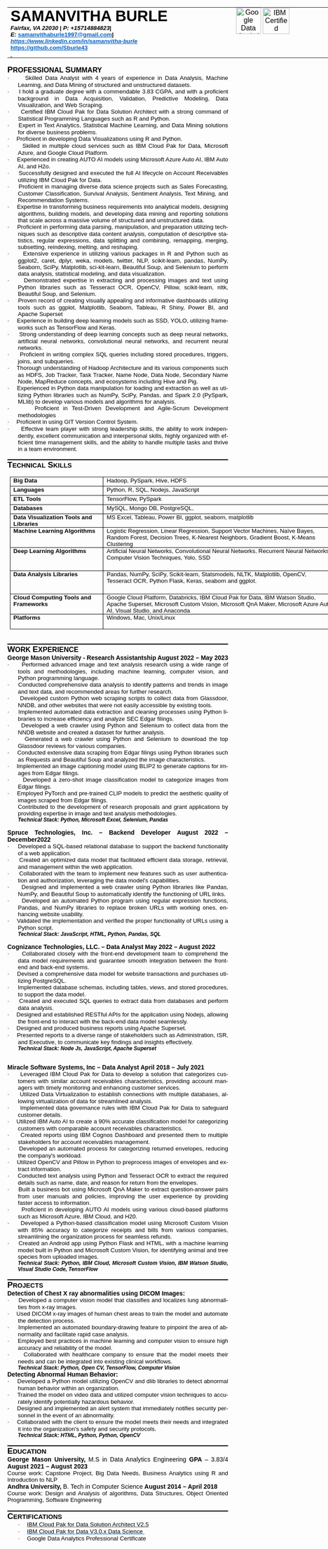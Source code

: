 
<html>

<head>
<meta http-equiv=Content-Type content="text/html; charset=utf-8">
<meta name=Generator content="Microsoft Word 15 (filtered)">
<style>
<!--
 /* Font Definitions */
 @font-face
	{font-family:Wingdings;
	panose-1:5 0 0 0 0 0 0 0 0 0;}
@font-face
	{font-family:"Cambria Math";
	panose-1:2 4 5 3 5 4 6 3 2 4;}
@font-face
	{font-family:Calibri;
	panose-1:2 15 5 2 2 2 4 3 2 4;}
@font-face
	{font-family:"Calibri \(Body\)";
	panose-1:2 11 6 4 2 2 2 2 2 4;}
 /* Style Definitions */
 p.MsoNormal, li.MsoNormal, div.MsoNormal
	{margin:0in;
	font-size:12.0pt;
	font-family:"Calibri",sans-serif;
	color:windowtext;}
a:link, span.MsoHyperlink
	{color:#0563C1;
	text-decoration:underline;}
em
	{color:#595959;
	font-weight:normal;
	font-style:normal;}
p
	{margin-top:0in;
	margin-right:0in;
	margin-bottom:13.0pt;
	margin-left:0in;
	font-size:12.0pt;
	font-family:"Times New Roman",serif;
	color:#595959;}
.MsoChpDefault
	{font-family:"Calibri",sans-serif;}
 /* Page Definitions */
 @page WordSection1
	{size:8.5in 11.0in;
	margin:.25in .25in 40.3pt .25in;}
div.WordSection1
	{page:WordSection1;}
 /* List Definitions */
 ol
	{margin-bottom:0in;}
ul
	{margin-bottom:0in;}
-->
</style>

</head>

<body lang=EN-US link="#0563C1" vlink="#954F72" style='word-wrap:break-word'>

<div class=WordSection1>

<table class=MsoTableGrid border=0 cellspacing=0 cellpadding=0 width=773
 style='width:579.9pt;border-collapse:collapse;border:none'>
 <tr style='height:72.9pt'>
  <td width=387 valign=top style='width:289.95pt;padding:0in 5.4pt 0in 5.4pt;
  height:72.9pt'>
  <p class=MsoNormal><b><span style='font-size:26.0pt;color:black;text-transform:
  uppercase'>SAMANVITHA BURLE</span></b></p>
  <p class=MsoNormal><b><i><span style='font-size:10.0pt'>Fairfax, VA 22030</span></i></b><b><span
  style='font-size:10.0pt'> | <i>P: +15714884823</i>|</span></b></p>
  <p class=MsoNormal><b><i><span style='font-size:10.0pt'>E: </span></i></b><a
  href="mailto:samanvithaburle1997@gmail.com"><b><span style='font-size:10.0pt'>samanvithaburle1997@gmail.com</span></b></a><b><span
  style='font-size:10.0pt'>|</span></b></p>
  <p class=MsoNormal><a href="https://www.linkedin.com/in/samanvitha-burle"><b><i><span
  style='font-size:10.0pt'>https://www.linkedin.com/in/samanvitha-burle</span></i></b></a></p>
  <p class=MsoNormal><a href="https://github.com/Sburle43"><b><span
  style='font-size:10.0pt'>https://github.com/Sburle43</span></b></a></p>
  <p class=MsoNormal><b><u><span style='font-size:10.0pt;color:#0563C1'><span
   style='text-decoration:none'>&nbsp;</span></span></u></b></p>
  </td>
  <td width=387 valign=top style='width:289.95pt;padding:0in 5.4pt 0in 5.4pt;
  height:72.9pt'>
  <p class=MsoNormal align=center style='text-align:center'><img border=0
  width=57 height=60 id="Picture 1430808555" src="https://github.com/Sburle43/samanvitha/blob/8f191e3855029b7691f607d6d946539f23a31b36/Picture1.png"
  alt="Google Data Analytics Professional Certificate - Credly">            <img
  border=0 width=61 height=59 id="Picture 270358664"
  src="https://github.com/Sburle43/samanvitha/blob/8f191e3855029b7691f607d6d946539f23a31b36/Picture2.png"
  alt="IBM Certified Solution Architect - Cloud Pak for Data V2.5 - Credly"></p>
  </td>
 </tr>
</table>

<p class=MsoNormal><b><span style='font-size:14.0pt'>P</span>ROFESSIONAL </b><b><span
style='font-size:14.0pt'>S</span>UMMARY</b></p>

<p class=MsoNormal style='margin-left:.25in;text-align:justify;text-indent:
-.25in'><span style='font-size:10.0pt;font-family:Symbol'>·<span
style='font:7.0pt "Times New Roman"'>&nbsp;&nbsp;&nbsp;&nbsp;&nbsp;&nbsp; </span></span><span
style='font-size:10.0pt'>Skilled Data Analyst with 4 years of experience in
Data Analysis, Machine Learning, and Data Mining of structured and unstructured
datasets.</span></p>

<p class=MsoNormal style='margin-left:.25in;text-align:justify;text-indent:
-.25in'><span style='font-size:10.0pt;font-family:Symbol'>·<span
style='font:7.0pt "Times New Roman"'>&nbsp;&nbsp;&nbsp;&nbsp;&nbsp;&nbsp; </span></span><span
style='font-size:10.0pt'>I hold a graduate degree with a commendable 3.83 CGPA,
and with a proficient background in Data Acquisition, Validation, Predictive
Modeling, Data Visualization, and Web Scraping.</span></p>

<p class=MsoNormal style='margin-left:.25in;text-align:justify;text-indent:
-.25in'><span style='font-size:10.0pt;font-family:Symbol'>·<span
style='font:7.0pt "Times New Roman"'>&nbsp;&nbsp;&nbsp;&nbsp;&nbsp;&nbsp; </span></span><span
style='font-size:10.0pt'>Certified IBM Cloud Pak for Data Solution Architect
with a strong command of Statistical Programming Languages such as R and
Python.</span></p>

<p class=MsoNormal style='margin-left:.25in;text-align:justify;text-indent:
-.25in'><span style='font-size:10.0pt;font-family:Symbol'>·<span
style='font:7.0pt "Times New Roman"'>&nbsp;&nbsp;&nbsp;&nbsp;&nbsp;&nbsp; </span></span><span
style='font-size:10.0pt'>Expert in Text Analytics, Statistical Machine
Learning, and Data Mining solutions for diverse business problems.</span></p>

<p class=MsoNormal style='margin-left:.25in;text-align:justify;text-indent:
-.25in'><span style='font-size:10.0pt;font-family:Symbol'>·<span
style='font:7.0pt "Times New Roman"'>&nbsp;&nbsp;&nbsp;&nbsp;&nbsp;&nbsp; </span></span><span
style='font-size:10.0pt'>Proficient in developing Data Visualizations using R
and Python.</span></p>

<p class=MsoNormal style='margin-left:.25in;text-align:justify;text-indent:
-.25in'><span style='font-size:10.0pt;font-family:Symbol'>·<span
style='font:7.0pt "Times New Roman"'>&nbsp;&nbsp;&nbsp;&nbsp;&nbsp;&nbsp; </span></span><span
style='font-size:10.0pt'>Skilled in multiple cloud services such as IBM Cloud
Pak for Data, Microsoft Azure, and Google Cloud Platform.</span></p>

<p class=MsoNormal style='margin-left:.25in;text-align:justify;text-indent:
-.25in'><span style='font-size:10.0pt;font-family:Symbol'>·<span
style='font:7.0pt "Times New Roman"'>&nbsp;&nbsp;&nbsp;&nbsp;&nbsp;&nbsp; </span></span><span
style='font-size:10.0pt'>Experienced in creating AUTO AI models using Microsoft
Azure Auto AI, IBM Auto AI, and H2o.</span></p>

<p class=MsoNormal style='margin-left:.25in;text-align:justify;text-indent:
-.25in'><span style='font-size:10.0pt;font-family:Symbol'>·<span
style='font:7.0pt "Times New Roman"'>&nbsp;&nbsp;&nbsp;&nbsp;&nbsp;&nbsp; </span></span><span
style='font-size:10.0pt'>Successfully designed and executed the full AI
lifecycle on Account Receivables utilizing IBM Cloud Pak for Data.</span></p>

<p class=MsoNormal style='margin-left:.25in;text-align:justify;text-indent:
-.25in'><span style='font-size:10.0pt;font-family:Symbol'>·<span
style='font:7.0pt "Times New Roman"'>&nbsp;&nbsp;&nbsp;&nbsp;&nbsp;&nbsp; </span></span><span
style='font-size:10.0pt'>Proficient in managing diverse data science projects
such as Sales Forecasting, Customer Classification, Survival Analysis,
Sentiment Analysis, Text Mining, and Recommendation Systems.</span></p>

<p class=MsoNormal style='margin-left:.25in;text-align:justify;text-indent:
-.25in'><span style='font-size:10.0pt;font-family:Symbol'>·<span
style='font:7.0pt "Times New Roman"'>&nbsp;&nbsp;&nbsp;&nbsp;&nbsp;&nbsp; </span></span><span
style='font-size:10.0pt'>Expertise in transforming business requirements into
analytical models, designing algorithms, building models, and developing data
mining and reporting solutions that scale across a massive volume of structured
and unstructured data.</span></p>

<p class=MsoNormal style='margin-left:.25in;text-align:justify;text-indent:
-.25in'><span style='font-size:10.0pt;font-family:Symbol'>·<span
style='font:7.0pt "Times New Roman"'>&nbsp;&nbsp;&nbsp;&nbsp;&nbsp;&nbsp; </span></span><span
style='font-size:10.0pt'>Proficient in performing data parsing, manipulation,
and preparation utilizing techniques such as descriptive data content analysis,
computation of descriptive statistics, regular expressions, data splitting and
combining, remapping, merging, subsetting, reindexing, melting, and reshaping.</span></p>

<p class=MsoNormal style='margin-left:.25in;text-align:justify;text-indent:
-.25in'><span style='font-size:10.0pt;font-family:Symbol'>·<span
style='font:7.0pt "Times New Roman"'>&nbsp;&nbsp;&nbsp;&nbsp;&nbsp;&nbsp; </span></span><span
style='font-size:10.0pt'>Extensive experience in utilizing various packages in
R and Python such as ggplot2, caret, dplyr, weka, models, twitter, NLP,
scikit-learn, pandas, NumPy, Seaborn, SciPy, Matplotlib, sci-kit-learn,
Beautiful Soup, and Selenium to perform data analysis, statistical modeling,
and data visualization.</span></p>

<p class=MsoNormal style='margin-left:.25in;text-align:justify;text-indent:
-.25in'><span style='font-size:10.0pt;font-family:Symbol'>·<span
style='font:7.0pt "Times New Roman"'>&nbsp;&nbsp;&nbsp;&nbsp;&nbsp;&nbsp; </span></span><span
style='font-size:10.0pt'>Demonstrated expertise in extracting and processing
images and text using Python libraries such as Tesseract OCR, OpenCV, Pillow,
scikit-learn, nltk, Beautiful Soup, and Selenium.</span></p>

<p class=MsoNormal style='margin-left:.25in;text-align:justify;text-indent:
-.25in'><span style='font-size:10.0pt;font-family:Symbol'>·<span
style='font:7.0pt "Times New Roman"'>&nbsp;&nbsp;&nbsp;&nbsp;&nbsp;&nbsp; </span></span><span
style='font-size:10.0pt'>Proven record of creating visually appealing and
informative dashboards utilizing tools such as ggplot, Matplotlib, Seaborn,
Tableau, R Shiny, Power BI, and Apache Superset</span></p>

<p class=MsoNormal style='margin-left:.25in;text-align:justify;text-indent:
-.25in'><span style='font-size:10.0pt;font-family:Symbol'>·<span
style='font:7.0pt "Times New Roman"'>&nbsp;&nbsp;&nbsp;&nbsp;&nbsp;&nbsp; </span></span><span
style='font-size:10.0pt'>Experience in building deep learning models such as
SSD, YOLO, utilizing frameworks such as TensorFlow and Keras.</span></p>

<p class=MsoNormal style='margin-left:.25in;text-align:justify;text-indent:
-.25in'><span style='font-size:10.0pt;font-family:Symbol'>·<span
style='font:7.0pt "Times New Roman"'>&nbsp;&nbsp;&nbsp;&nbsp;&nbsp;&nbsp; </span></span><span
style='font-size:10.0pt'>Strong understanding of deep learning concepts such as
deep neural networks, artificial neural networks, convolutional neural
networks, and recurrent neural networks.</span></p>

<p class=MsoNormal style='margin-left:.25in;text-align:justify;text-indent:
-.25in'><span style='font-size:10.0pt;font-family:Symbol'>·<span
style='font:7.0pt "Times New Roman"'>&nbsp;&nbsp;&nbsp;&nbsp;&nbsp;&nbsp; </span></span><span
style='font-size:10.0pt'>Proficient in writing complex SQL queries including
stored procedures, triggers, joins, and subqueries.</span></p>

<p class=MsoNormal style='margin-left:.25in;text-align:justify;text-indent:
-.25in'><span style='font-size:10.0pt;font-family:Symbol'>·<span
style='font:7.0pt "Times New Roman"'>&nbsp;&nbsp;&nbsp;&nbsp;&nbsp;&nbsp; </span></span><span
style='font-size:10.0pt'>Thorough understanding of Hadoop Architecture and its
various components such as HDFS, Job Tracker, Task Tracker, Name Node, Data
Node, Secondary Name Node, MapReduce concepts, and ecosystems including Hive
and Pig.</span></p>

<p class=MsoNormal style='margin-left:.25in;text-align:justify;text-indent:
-.25in'><span style='font-size:10.0pt;font-family:Symbol'>·<span
style='font:7.0pt "Times New Roman"'>&nbsp;&nbsp;&nbsp;&nbsp;&nbsp;&nbsp; </span></span><span
style='font-size:10.0pt'>Experienced in Python data manipulation for loading
and extraction as well as utilizing Python libraries such as NumPy, SciPy,
Pandas, and Spark 2.0 (PySpark, MLlib) to develop various models and algorithms
for analysis.</span></p>

<p class=MsoNormal style='margin-left:.25in;text-align:justify;text-indent:
-.25in'><span style='font-size:10.0pt;font-family:Symbol'>·<span
style='font:7.0pt "Times New Roman"'>&nbsp;&nbsp;&nbsp;&nbsp;&nbsp;&nbsp; </span></span><span
style='font-size:10.0pt'>Proficient in Test-Driven Development and Agile-Scrum
Development methodologies</span></p>

<p class=MsoNormal style='margin-left:.25in;text-align:justify;text-indent:
-.25in'><span style='font-size:10.0pt;font-family:Symbol'>·<span
style='font:7.0pt "Times New Roman"'>&nbsp;&nbsp;&nbsp;&nbsp;&nbsp;&nbsp; </span></span><span
style='font-size:10.0pt'>Proficient in using GIT Version Control System.</span></p>

<p class=MsoNormal style='margin-left:.25in;text-align:justify;text-indent:
-.25in'><span style='font-size:10.0pt;font-family:Symbol'>·<span
style='font:7.0pt "Times New Roman"'>&nbsp;&nbsp;&nbsp;&nbsp;&nbsp;&nbsp; </span></span><span
style='font-size:10.0pt'>Effective team player with strong leadership skills,
the ability to work independently, excellent communication and interpersonal
skills, highly organized with efficient time management skills, and the ability
to handle multiple tasks and thrive in a team environment. </span></p>

<div style='border:none;border-bottom:solid windowtext 1.5pt;padding:0in 0in 1.0pt 0in'>

<p class=MsoNormal style='text-align:justify;border:none;padding:0in'><b><i><span
style='font-size:10.0pt;color:black;letter-spacing:.05pt'>&nbsp;</span></i></b></p>

</div>

<p class=MsoNormal style='text-align:justify'><b><span style='font-size:14.0pt;
color:black'>T</span></b><b><span style='font-size:11.0pt;color:black'>ECHNICAL</span></b><b><span
style='font-size:14.0pt;color:black'> S</span></b><b><span style='font-size:
11.0pt;color:black'>KILLS</span></b></p>

<table class=MsoTableGrid border=1 cellspacing=0 cellpadding=0 width=744
 style='width:558.1pt;margin-left:4.25pt;border-collapse:collapse;border:none'>
 <tr style='height:15.7pt'>
  <td width=204 valign=top style='width:153.1pt;border:solid windowtext 1.0pt;
  padding:0in 5.4pt 0in 5.4pt;height:15.7pt'>
  <p class=MsoNormal><b><span style='font-size:10.0pt'>Big Data</span></b></p>
  </td>
  <td width=540 valign=top style='width:405.0pt;border:solid windowtext 1.0pt;
  border-left:none;padding:0in 5.4pt 0in 5.4pt;height:15.7pt'>
  <p class=MsoNormal><span style='font-size:10.0pt'>Hadoop, PySpark, Hive, HDFS</span></p>
  </td>
 </tr>
 <tr style='height:15.7pt'>
  <td width=204 valign=top style='width:153.1pt;border:solid windowtext 1.0pt;
  border-top:none;padding:0in 5.4pt 0in 5.4pt;height:15.7pt'>
  <p class=MsoNormal><b><span style='font-size:10.0pt'>Languages</span></b></p>
  </td>
  <td width=540 valign=top style='width:405.0pt;border-top:none;border-left:
  none;border-bottom:solid windowtext 1.0pt;border-right:solid windowtext 1.0pt;
  padding:0in 5.4pt 0in 5.4pt;height:15.7pt'>
  <p class=MsoNormal><span style='font-size:10.0pt'>Python, R, SQL, Nodejs,
  JavaScript</span></p>
  </td>
 </tr>
 <tr style='height:15.7pt'>
  <td width=204 valign=top style='width:153.1pt;border:solid windowtext 1.0pt;
  border-top:none;padding:0in 5.4pt 0in 5.4pt;height:15.7pt'>
  <p class=MsoNormal><b><span style='font-size:10.0pt'>ETL Tools</span></b></p>
  </td>
  <td width=540 valign=top style='width:405.0pt;border-top:none;border-left:
  none;border-bottom:solid windowtext 1.0pt;border-right:solid windowtext 1.0pt;
  padding:0in 5.4pt 0in 5.4pt;height:15.7pt'>
  <p class=MsoNormal><span style='font-size:10.0pt'>TensorFlow, PySpark</span></p>
  </td>
 </tr>
 <tr style='height:15.7pt'>
  <td width=204 valign=top style='width:153.1pt;border:solid windowtext 1.0pt;
  border-top:none;padding:0in 5.4pt 0in 5.4pt;height:15.7pt'>
  <p class=MsoNormal><b><span style='font-size:10.0pt'>Databases</span></b></p>
  </td>
  <td width=540 valign=top style='width:405.0pt;border-top:none;border-left:
  none;border-bottom:solid windowtext 1.0pt;border-right:solid windowtext 1.0pt;
  padding:0in 5.4pt 0in 5.4pt;height:15.7pt'>
  <p class=MsoNormal><span style='font-size:10.0pt'>MySQL, Mongo DB,
  PostgreSQL, </span></p>
  </td>
 </tr>
 <tr style='height:3.7pt'>
  <td width=204 valign=top style='width:153.1pt;border:solid windowtext 1.0pt;
  border-top:none;padding:0in 5.4pt 0in 5.4pt;height:3.7pt'>
  <p class=MsoNormal><b><span style='font-size:10.0pt'>Data Visualization Tools
  and Libraries</span></b></p>
  </td>
  <td width=540 valign=top style='width:405.0pt;border-top:none;border-left:
  none;border-bottom:solid windowtext 1.0pt;border-right:solid windowtext 1.0pt;
  padding:0in 5.4pt 0in 5.4pt;height:3.7pt'>
  <p class=MsoNormal><span style='font-size:10.0pt'>MS Excel, Tableau, Power BI,
  ggplot, seaborn, matplotlib</span></p>
  </td>
 </tr>
 <tr style='height:31.65pt'>
  <td width=204 valign=top style='width:153.1pt;border:solid windowtext 1.0pt;
  border-top:none;padding:0in 5.4pt 0in 5.4pt;height:31.65pt'>
  <p class=MsoNormal><b><span style='font-size:10.0pt'>Machine Learning
  Algorithms</span></b></p>
  </td>
  <td width=540 valign=top style='width:405.0pt;border-top:none;border-left:
  none;border-bottom:solid windowtext 1.0pt;border-right:solid windowtext 1.0pt;
  padding:0in 5.4pt 0in 5.4pt;height:31.65pt'>
  <p class=MsoNormal><span style='font-size:10.0pt'>Logistic Regression, Linear
  Regression, Support Vector Machines, Naïve Bayes, Random Forest, Decision
  Trees, K-Nearest Neighbors, Gradient Boost, K-Means Clustering</span></p>
  </td>
 </tr>
 <tr style='height:39.7pt'>
  <td width=204 valign=top style='width:153.1pt;border:solid windowtext 1.0pt;
  border-top:none;padding:0in 5.4pt 0in 5.4pt;height:39.7pt'>
  <p class=MsoNormal><b><span style='font-size:10.0pt;color:black'>Deep
  Learning Algorithms</span></b></p>
  </td>
  <td width=540 valign=top style='width:405.0pt;border-top:none;border-left:
  none;border-bottom:solid windowtext 1.0pt;border-right:solid windowtext 1.0pt;
  padding:0in 5.4pt 0in 5.4pt;height:39.7pt'>
  <p class=MsoNormal><span style='font-size:10.0pt;color:black'>Artificial
  Neural Networks, Convolutional Neural Networks, Recurrent Neural Networks,
  Computer Vision Techniques, Yolo, SSD </span></p>
  </td>
 </tr>
 <tr style='height:39.7pt'>
  <td width=204 valign=top style='width:153.1pt;border:solid windowtext 1.0pt;
  border-top:none;padding:0in 5.4pt 0in 5.4pt;height:39.7pt'>
  <p class=MsoNormal><b><span style='font-size:10.0pt;color:black'>Data
  Analysis Libraries</span></b></p>
  </td>
  <td width=540 valign=top style='width:405.0pt;border-top:none;border-left:
  none;border-bottom:solid windowtext 1.0pt;border-right:solid windowtext 1.0pt;
  padding:0in 5.4pt 0in 5.4pt;height:39.7pt'>
  <p class=MsoNormal><span style='font-size:10.0pt;color:black'>Pandas, NumPy,
  SciPy, Scikit-learn, Statsmodels, NLTK, Matplotlib, OpenCV, Tesseract OCR,
  Python Flask, Keras, seaborn and ggplot.</span></p>
  </td>
 </tr>
 <tr style='height:32.25pt'>
  <td width=204 valign=top style='width:153.1pt;border:solid windowtext 1.0pt;
  border-top:none;padding:0in 5.4pt 0in 5.4pt;height:32.25pt'>
  <p class=MsoNormal><b><span style='font-size:10.0pt;color:black'>Cloud
  Computing Tools and Frameworks</span></b></p>
  </td>
  <td width=540 valign=top style='width:405.0pt;border-top:none;border-left:
  none;border-bottom:solid windowtext 1.0pt;border-right:solid windowtext 1.0pt;
  padding:0in 5.4pt 0in 5.4pt;height:32.25pt'>
  <p class=MsoNormal><span style='font-size:10.0pt;color:black'>Google Cloud
  Platform, Databricks, IBM Cloud Pak for Data, IBM Watson Studio, Apache Superset,
  Microsoft Custom Vision, Microsoft QnA Maker, Microsoft Azure Auto AI, Visual
  Studio, and Anaconda </span></p>
  </td>
 </tr>
 <tr style='height:25.75pt'>
  <td width=204 valign=top style='width:153.1pt;border:solid windowtext 1.0pt;
  border-top:none;padding:0in 5.4pt 0in 5.4pt;height:25.75pt'>
  <p class=MsoNormal><b><span style='font-size:10.0pt;color:black'>Platforms</span></b></p>
  </td>
  <td width=540 valign=top style='width:405.0pt;border-top:none;border-left:
  none;border-bottom:solid windowtext 1.0pt;border-right:solid windowtext 1.0pt;
  padding:0in 5.4pt 0in 5.4pt;height:25.75pt'>
  <p class=MsoNormal><span style='font-size:10.0pt;color:black'>Windows, Mac,
  Unix/Linux </span></p>
  </td>
 </tr>
</table>

<div style='border:none;border-bottom:solid windowtext 1.5pt;padding:0in 0in 1.0pt 0in'>

<p class=MsoNormal style='text-align:justify;border:none;padding:0in'><b><i><span
style='font-size:10.0pt;color:black;letter-spacing:.05pt'>&nbsp;</span></i></b></p>

</div>

<p class=MsoNormal style='text-align:justify'><b><span style='font-size:14.0pt;
color:black'>W</span></b><b><span style='color:black'>ORK </span></b><b><span
style='font-size:14.0pt;color:black'>E</span></b><b><span style='color:black'>XPERIENCE</span></b></p>

<p class=MsoNormal style='text-autospace:none'><b><span style='font-size:10.5pt;
color:black'>George Mason University - Research
Assistantship                                                                                    
                     August 2022 – May 2023</span></b></p>

<p class=MsoNormal style='margin-left:.25in;text-align:justify;text-indent:
-.25in'><span style='font-size:10.0pt;font-family:Symbol;color:black'>·<span
style='font:7.0pt "Times New Roman"'>&nbsp;&nbsp;&nbsp;&nbsp;&nbsp;&nbsp; </span></span><span
style='font-size:10.0pt;color:black'>Performed advanced image and text analysis
research using a wide range of tools and methodologies, including machine
learning, computer vision, and Python programming language.</span></p>

<p class=MsoNormal style='margin-left:.25in;text-align:justify;text-indent:
-.25in'><span style='font-size:10.0pt;font-family:Symbol;color:black'>·<span
style='font:7.0pt "Times New Roman"'>&nbsp;&nbsp;&nbsp;&nbsp;&nbsp;&nbsp; </span></span><span
style='font-size:10.0pt;color:black'>Conducted comprehensive data analysis to
identify patterns and trends in image and text data, and recommended areas for
further research.</span></p>

<p class=MsoNormal style='margin-left:.25in;text-align:justify;text-indent:
-.25in'><span style='font-size:10.0pt;font-family:Symbol;color:black'>·<span
style='font:7.0pt "Times New Roman"'>&nbsp;&nbsp;&nbsp;&nbsp;&nbsp;&nbsp; </span></span><span
style='font-size:10.0pt;color:black'>Developed custom Python web scraping
scripts to collect data from Glassdoor, NNDB, and other websites that were not
easily accessible by existing tools.</span></p>

<p class=MsoNormal style='margin-left:.25in;text-align:justify;text-indent:
-.25in'><span style='font-size:10.0pt;font-family:Symbol;color:black'>·<span
style='font:7.0pt "Times New Roman"'>&nbsp;&nbsp;&nbsp;&nbsp;&nbsp;&nbsp; </span></span><span
style='font-size:10.0pt;color:black'>Implemented automated data extraction and
cleaning processes using Python libraries to increase efficiency and analyze
SEC Edgar filings.</span></p>

<p class=MsoNormal style='margin-left:.25in;text-align:justify;text-indent:
-.25in'><span style='font-size:10.0pt;font-family:Symbol;color:black'>·<span
style='font:7.0pt "Times New Roman"'>&nbsp;&nbsp;&nbsp;&nbsp;&nbsp;&nbsp; </span></span><span
style='font-size:10.0pt;color:black'>Developed a web crawler using Python and
Selenium to collect data from the NNDB website and created a dataset for
further analysis.</span></p>

<p class=MsoNormal style='margin-left:.25in;text-align:justify;text-indent:
-.25in'><span style='font-size:10.0pt;font-family:Symbol;color:black'>·<span
style='font:7.0pt "Times New Roman"'>&nbsp;&nbsp;&nbsp;&nbsp;&nbsp;&nbsp; </span></span><span
style='font-size:10.0pt;color:black'>Generated a web crawler using Python and
Selenium to download the top Glassdoor reviews for various companies.</span></p>

<p class=MsoNormal style='margin-left:.25in;text-align:justify;text-indent:
-.25in'><span style='font-size:10.0pt;font-family:Symbol;color:black'>·<span
style='font:7.0pt "Times New Roman"'>&nbsp;&nbsp;&nbsp;&nbsp;&nbsp;&nbsp; </span></span><span
style='font-size:10.0pt;color:black'>Conducted extensive data scraping from
Edgar filings using Python libraries such as Requests and Beautiful Soup and
analyzed the image characteristics.</span></p>

<p class=MsoNormal style='margin-left:.25in;text-align:justify;text-indent:
-.25in'><span style='font-size:10.0pt;font-family:Symbol;color:black'>·<span
style='font:7.0pt "Times New Roman"'>&nbsp;&nbsp;&nbsp;&nbsp;&nbsp;&nbsp; </span></span><span
style='font-size:10.0pt;color:black'>Implemented an image captioning model
using BLIP2 to generate captions for images from Edgar filings.</span></p>

<p class=MsoNormal style='margin-left:.25in;text-align:justify;text-indent:
-.25in'><span style='font-size:10.0pt;font-family:Symbol;color:black'>·<span
style='font:7.0pt "Times New Roman"'>&nbsp;&nbsp;&nbsp;&nbsp;&nbsp;&nbsp; </span></span><span
style='font-size:10.0pt;color:black'>Developed a zero-shot image classification
model to categorize images from Edgar filings.</span></p>

<p class=MsoNormal style='margin-left:.25in;text-align:justify;text-indent:
-.25in'><span style='font-size:10.0pt;font-family:Symbol;color:black'>·<span
style='font:7.0pt "Times New Roman"'>&nbsp;&nbsp;&nbsp;&nbsp;&nbsp;&nbsp; </span></span><span
style='font-size:10.0pt;color:black'>Employed PyTorch and pre-trained CLIP
models to predict the aesthetic quality of images scraped from Edgar filings.</span></p>

<p class=MsoNormal style='margin-left:.25in;text-align:justify'><span
style='font-size:10.0pt;color:black'>Contributed to the development of research
proposals and grant applications by providing expertise in image and text
analysis methodologies.</span></p>

<p class=MsoNormal style='margin-left:.25in;text-align:justify'><b><i><span
style='font-size:9.0pt;color:black'>Technical Stack: Python, Microsoft Excel,
Selenium, Pandas</span></i></b></p>

<p class=MsoNormal style='margin-left:.25in;text-align:justify'><b><i><span
style='font-size:9.0pt;color:black'>&nbsp;</span></i></b></p>

<p class=MsoNormal style='text-align:justify;text-autospace:none'><b><span
style='font-size:10.5pt;color:black'>Spruce Technologies, Inc. – Backend
Developer                                                                                              August
2022 – December2022</span></b></p>

<p class=MsoNormal style='margin-left:.25in;text-align:justify;text-indent:
-.25in'><span style='font-size:10.0pt;font-family:Symbol;color:black'>·<span
style='font:7.0pt "Times New Roman"'>&nbsp;&nbsp;&nbsp;&nbsp;&nbsp;&nbsp; </span></span><span
style='font-size:10.0pt;color:black'>Developed a SQL-based relational database
to support the backend functionality of a web application. </span></p>

<p class=MsoNormal style='margin-left:.25in;text-align:justify;text-indent:
-.25in'><span style='font-size:10.0pt;font-family:Symbol;color:black'>·<span
style='font:7.0pt "Times New Roman"'>&nbsp;&nbsp;&nbsp;&nbsp;&nbsp;&nbsp; </span></span><span
style='font-size:10.0pt;color:black'>Created an optimized data model that
facilitated efficient data storage, retrieval, and management within the web
application. </span></p>

<p class=MsoNormal style='margin-left:.25in;text-align:justify;text-indent:
-.25in'><span style='font-size:10.0pt;font-family:Symbol;color:black'>·<span
style='font:7.0pt "Times New Roman"'>&nbsp;&nbsp;&nbsp;&nbsp;&nbsp;&nbsp; </span></span><span
style='font-size:10.0pt;color:black'>Collaborated with the team to implement
new features such as user authentication and authorization, leveraging the data
model's capabilities. </span></p>

<p class=MsoNormal style='margin-left:.25in;text-align:justify;text-indent:
-.25in'><span style='font-size:10.0pt;font-family:Symbol;color:black'>·<span
style='font:7.0pt "Times New Roman"'>&nbsp;&nbsp;&nbsp;&nbsp;&nbsp;&nbsp; </span></span><span
style='font-size:10.0pt;color:black'>Designed and implemented a web crawler
using Python libraries like Pandas, NumPy, and Beautiful Soup to automatically
identify the functioning of URL links. </span></p>

<p class=MsoNormal style='margin-left:.25in;text-align:justify;text-indent:
-.25in'><span style='font-size:10.0pt;font-family:Symbol;color:black'>·<span
style='font:7.0pt "Times New Roman"'>&nbsp;&nbsp;&nbsp;&nbsp;&nbsp;&nbsp; </span></span><span
style='font-size:10.0pt;color:black'>Developed an automated Python program
using regular expression functions, Pandas, and NumPy libraries to replace
broken URLs with working ones, enhancing website usability. </span></p>

<p class=MsoNormal style='margin-left:.25in;text-align:justify;text-indent:
-.25in'><span style='font-size:10.0pt;font-family:Symbol;color:black'>·<span
style='font:7.0pt "Times New Roman"'>&nbsp;&nbsp;&nbsp;&nbsp;&nbsp;&nbsp; </span></span><span
style='font-size:10.0pt;color:black'>Validated the implementation and verified
the proper functionality of URLs using a Python script.</span></p>

<p class=MsoNormal style='text-align:justify;text-indent:.25in'><b><i><span
style='font-size:9.0pt;color:black'>Technical Stack: JavaScript, HTML, Python,
Pandas, SQL</span></i></b></p>

<p class=MsoNormal style='text-align:justify;text-indent:.25in'><b><i><span
style='font-size:9.0pt;color:black'>&nbsp;</span></i></b></p>

<p class=MsoNormal style='text-align:justify;text-autospace:none'><b><span
style='font-size:10.5pt;color:black'>Cognizance Technologies, LLC. – Data
Analyst                                                                                                        May
2022 – August 2022</span></b></p>

<p class=MsoNormal style='margin-left:.25in;text-align:justify;text-indent:
-.25in'><span style='font-size:10.0pt;font-family:Symbol;color:black'>·<span
style='font:7.0pt "Times New Roman"'>&nbsp;&nbsp;&nbsp;&nbsp;&nbsp;&nbsp; </span></span><span
style='font-size:10.0pt;color:black'>Collaborated closely with the front-end
development team to comprehend the data model requirements and guarantee smooth
integration between the front-end and back-end systems. </span></p>

<p class=MsoNormal style='margin-left:.25in;text-align:justify;text-indent:
-.25in'><span style='font-size:10.0pt;font-family:Symbol;color:black'>·<span
style='font:7.0pt "Times New Roman"'>&nbsp;&nbsp;&nbsp;&nbsp;&nbsp;&nbsp; </span></span><span
style='font-size:10.0pt;color:black'>Devised a comprehensive data model for
website transactions and purchases utilizing PostgreSQL. </span></p>

<p class=MsoNormal style='margin-left:.25in;text-align:justify;text-indent:
-.25in'><span style='font-size:10.0pt;font-family:Symbol;color:black'>·<span
style='font:7.0pt "Times New Roman"'>&nbsp;&nbsp;&nbsp;&nbsp;&nbsp;&nbsp; </span></span><span
style='font-size:10.0pt;color:black'>Implemented database schemas, including
tables, views, and stored procedures, to support the data model. </span></p>

<p class=MsoNormal style='margin-left:.25in;text-align:justify;text-indent:
-.25in'><span style='font-size:10.0pt;font-family:Symbol;color:black'>·<span
style='font:7.0pt "Times New Roman"'>&nbsp;&nbsp;&nbsp;&nbsp;&nbsp;&nbsp; </span></span><span
style='font-size:10.0pt;color:black'>Created and executed SQL queries to
extract data from databases and perform data analysis.</span></p>

<p class=MsoNormal style='margin-left:.25in;text-align:justify;text-indent:
-.25in'><span style='font-size:10.0pt;font-family:Symbol;color:black'>·<span
style='font:7.0pt "Times New Roman"'>&nbsp;&nbsp;&nbsp;&nbsp;&nbsp;&nbsp; </span></span><span
style='font-size:10.0pt;color:black'>Designed and established RESTful APIs for
the application using Nodejs, allowing the front-end to interact with the
back-end data model seamlessly. </span></p>

<p class=MsoNormal style='margin-left:.25in;text-align:justify;text-indent:
-.25in'><span style='font-size:10.0pt;font-family:Symbol;color:black'>·<span
style='font:7.0pt "Times New Roman"'>&nbsp;&nbsp;&nbsp;&nbsp;&nbsp;&nbsp; </span></span><span
style='font-size:10.0pt;color:black'>Designed and produced business reports
using Apache Superset. </span></p>

<p class=MsoNormal style='margin-left:.25in;text-align:justify;text-indent:
-.25in'><span style='font-size:10.0pt;font-family:Symbol;color:black'>·<span
style='font:7.0pt "Times New Roman"'>&nbsp;&nbsp;&nbsp;&nbsp;&nbsp;&nbsp; </span></span><span
style='font-size:10.0pt;color:black'>Presented reports to a diverse range of
stakeholders such as Administration, ISR, and Executive, to communicate key
findings and insights effectively.</span></p>

<p class=MsoNormal style='text-align:justify;text-indent:.25in'><b><i><span
style='font-size:9.0pt;color:black'>Technical Stack: Node Js, JavaScript,
Apache Superset</span></i></b></p>

<p class=MsoNormal style='text-align:justify;text-indent:.25in'><b><i><span
style='font-size:9.0pt;color:black'>&nbsp;</span></i></b></p>

<p class=MsoNormal style='text-align:justify'><b><i><span style='font-size:
9.0pt;color:black'>&nbsp;</span></i></b></p>

<p class=MsoNormal style='text-align:justify;text-autospace:none'><b><span
style='font-size:10.5pt;color:black'>Miracle Software Systems, Inc – Data
Analyst                                                                                                               April
2018 – July 2021</span></b></p>

<p class=MsoNormal style='margin-left:.25in;text-align:justify;text-indent:
-.25in'><span style='font-size:10.0pt;font-family:Symbol;color:black'>·<span
style='font:7.0pt "Times New Roman"'>&nbsp;&nbsp;&nbsp;&nbsp;&nbsp;&nbsp; </span></span><span
style='font-size:10.0pt;color:black'>Leveraged IBM Cloud Pak for Data to
develop a solution that categorizes customers with similar account receivables characteristics,
providing account managers with timely monitoring and enhancing customer
services.</span></p>

<p class=MsoNormal style='margin-left:.25in;text-align:justify;text-indent:
-.25in'><span style='font-size:10.0pt;font-family:Symbol;color:black'>·<span
style='font:7.0pt "Times New Roman"'>&nbsp;&nbsp;&nbsp;&nbsp;&nbsp;&nbsp; </span></span><span
style='font-size:10.0pt;color:black'>Utilized Data Virtualization to establish
connections with multiple databases, allowing virtualization of data for
streamlined analysis.</span></p>

<p class=MsoNormal style='margin-left:.25in;text-align:justify;text-indent:
-.25in'><span style='font-size:10.0pt;font-family:Symbol;color:black'>·<span
style='font:7.0pt "Times New Roman"'>&nbsp;&nbsp;&nbsp;&nbsp;&nbsp;&nbsp; </span></span><span
style='font-size:10.0pt;color:black'>Implemented data governance rules with IBM
Cloud Pak for Data to safeguard customer details.</span></p>

<p class=MsoNormal style='margin-left:.25in;text-align:justify;text-indent:
-.25in'><span style='font-size:10.0pt;font-family:Symbol;color:black'>·<span
style='font:7.0pt "Times New Roman"'>&nbsp;&nbsp;&nbsp;&nbsp;&nbsp;&nbsp; </span></span><span
style='font-size:10.0pt;color:black'>Utilized IBM Auto AI to create a 90%
accurate classification model for categorizing customers with comparable
account receivables characteristics.</span></p>

<p class=MsoNormal style='margin-left:.25in;text-align:justify;text-indent:
-.25in'><span style='font-size:10.0pt;font-family:Symbol;color:black'>·<span
style='font:7.0pt "Times New Roman"'>&nbsp;&nbsp;&nbsp;&nbsp;&nbsp;&nbsp; </span></span><span
style='font-size:10.0pt;color:black'>Created reports using IBM Cognos Dashboard
and presented them to multiple stakeholders for account receivables management.</span></p>

<p class=MsoNormal style='margin-left:.25in;text-align:justify;text-indent:
-.25in'><span style='font-size:10.0pt;font-family:Symbol;color:black'>·<span
style='font:7.0pt "Times New Roman"'>&nbsp;&nbsp;&nbsp;&nbsp;&nbsp;&nbsp; </span></span><span
style='font-size:10.0pt;color:black'>Developed an automated process for
categorizing returned envelopes, reducing the company's workload.</span></p>

<p class=MsoNormal style='margin-left:.25in;text-align:justify;text-indent:
-.25in'><span style='font-size:10.0pt;font-family:Symbol;color:black'>·<span
style='font:7.0pt "Times New Roman"'>&nbsp;&nbsp;&nbsp;&nbsp;&nbsp;&nbsp; </span></span><span
style='font-size:10.0pt;color:black'>Utilized OpenCV and Pillow in Python to
preprocess images of envelopes and extract information.</span></p>

<p class=MsoNormal style='margin-left:.25in;text-align:justify;text-indent:
-.25in'><span style='font-size:10.0pt;font-family:Symbol;color:black'>·<span
style='font:7.0pt "Times New Roman"'>&nbsp;&nbsp;&nbsp;&nbsp;&nbsp;&nbsp; </span></span><span
style='font-size:10.0pt;color:black'>Conducted text analysis using Python and
Tesseract OCR to extract the required details such as name, date, and reason
for return from the envelopes.</span></p>

<p class=MsoNormal style='margin-left:.25in;text-align:justify;text-indent:
-.25in'><span style='font-size:10.0pt;font-family:Symbol;color:black'>·<span
style='font:7.0pt "Times New Roman"'>&nbsp;&nbsp;&nbsp;&nbsp;&nbsp;&nbsp; </span></span><span
style='font-size:10.0pt;color:black'>Built a business bot using Microsoft QnA
Maker to extract question-answer pairs from user manuals and policies,
improving the user experience by providing faster access to information.</span></p>

<p class=MsoNormal style='margin-left:.25in;text-align:justify;text-indent:
-.25in'><span style='font-size:10.0pt;font-family:Symbol;color:black'>·<span
style='font:7.0pt "Times New Roman"'>&nbsp;&nbsp;&nbsp;&nbsp;&nbsp;&nbsp; </span></span><span
style='font-size:10.0pt;color:black'>Proficient in developing AUTO AI models
using various cloud-based platforms such as Microsoft Azure, IBM Cloud, and
H20.</span></p>

<p class=MsoNormal style='margin-left:.25in;text-align:justify;text-indent:
-.25in'><span style='font-size:10.0pt;font-family:Symbol;color:black'>·<span
style='font:7.0pt "Times New Roman"'>&nbsp;&nbsp;&nbsp;&nbsp;&nbsp;&nbsp; </span></span><span
style='font-size:10.0pt;color:black'>Developed a Python-based classification
model using Microsoft Custom Vision with 85% accuracy to categorize receipts
and bills from various companies, streamlining the organization process for
seamless refunds.</span></p>

<p class=MsoNormal style='margin-left:.25in;text-align:justify;text-indent:
-.25in'><span style='font-size:10.0pt;font-family:Symbol;color:black'>·<span
style='font:7.0pt "Times New Roman"'>&nbsp;&nbsp;&nbsp;&nbsp;&nbsp;&nbsp; </span></span><span
style='font-size:10.0pt;color:black'>Created an Android app using Python Flask
and HTML, with a machine learning model built in Python and Microsoft Custom
Vision, for identifying animal and tree species from uploaded images.</span></p>

<p class=MsoNormal style='margin-left:.25in;text-align:justify'><b><i><span
style='font-size:9.0pt;color:black'>Technical Stack: Python, IBM Cloud,
Microsoft Custom Vision, IBM Watson Studio, Visual Studio Code, TensorFlow</span></i></b></p>

<div style='border:none;border-bottom:solid windowtext 1.5pt;padding:0in 0in 1.0pt 0in'>

<p class=MsoNormal style='text-align:justify;border:none;padding:0in'><b><i><span
style='font-size:10.0pt;color:black;letter-spacing:.05pt'>&nbsp;</span></i></b></p>

</div>

<p class=MsoNormal style='text-align:justify'><b><span style='font-size:14.0pt;
color:black'>P</span></b><b><span style='font-size:11.0pt;color:black'>ROJECTS</span></b></p>

<p class=MsoNormal style='text-align:justify'><b><span style='font-size:10.5pt;
color:black'>Detection of Chest X ray abnormalities using DICOM Images:</span></b></p>

<p class=MsoNormal style='margin-left:.25in;text-align:justify;text-indent:
-.25in'><span style='font-size:10.0pt;font-family:Symbol;color:black'>·<span
style='font:7.0pt "Times New Roman"'>&nbsp;&nbsp;&nbsp;&nbsp;&nbsp;&nbsp; </span></span><span
style='font-size:10.0pt;color:black'>Developed a computer vision model that
classifies and localizes lung abnormalities from x-ray images.</span></p>

<p class=MsoNormal style='margin-left:.25in;text-align:justify;text-indent:
-.25in'><span style='font-size:10.0pt;font-family:Symbol;color:black'>·<span
style='font:7.0pt "Times New Roman"'>&nbsp;&nbsp;&nbsp;&nbsp;&nbsp;&nbsp; </span></span><span
style='font-size:10.0pt;color:black'>Used DICOM x-ray images of human chest
areas to train the model and automate the detection process.</span></p>

<p class=MsoNormal style='margin-left:.25in;text-align:justify;text-indent:
-.25in'><span style='font-size:10.0pt;font-family:Symbol;color:black'>·<span
style='font:7.0pt "Times New Roman"'>&nbsp;&nbsp;&nbsp;&nbsp;&nbsp;&nbsp; </span></span><span
style='font-size:10.0pt;color:black'>Implemented an automated boundary-drawing
feature to pinpoint the area of abnormality and facilitate rapid case analysis.</span></p>

<p class=MsoNormal style='margin-left:.25in;text-align:justify;text-indent:
-.25in'><span style='font-size:10.0pt;font-family:Symbol;color:black'>·<span
style='font:7.0pt "Times New Roman"'>&nbsp;&nbsp;&nbsp;&nbsp;&nbsp;&nbsp; </span></span><span
style='font-size:10.0pt;color:black'>Employed best practices in machine
learning and computer vision to ensure high accuracy and reliability of the
model.</span></p>

<p class=MsoNormal style='margin-left:.25in;text-align:justify;text-indent:
-.25in'><span style='font-size:10.0pt;font-family:Symbol;color:black'>·<span
style='font:7.0pt "Times New Roman"'>&nbsp;&nbsp;&nbsp;&nbsp;&nbsp;&nbsp; </span></span><span
style='font-size:10.0pt;color:black'>Collaborated with healthcare company to
ensure that the model meets their needs and can be integrated into existing
clinical workflows.</span></p>

<p class=MsoNormal style='margin-left:.25in;text-align:justify'><b><i><span
style='font-size:9.0pt;color:black'>Technical Stack: Python, Open CV,
TensorFlow, Computer Vision  </span></i></b></p>

<p class=MsoNormal style='text-align:justify'><b><span style='font-size:10.5pt;
color:black'>Detecting Abnormal Human Behavior:</span></b></p>

<p class=MsoNormal style='margin-left:.25in;text-align:justify;text-indent:
-.25in'><span style='font-size:10.0pt;font-family:Symbol;color:black'>·<span
style='font:7.0pt "Times New Roman"'>&nbsp;&nbsp;&nbsp;&nbsp;&nbsp;&nbsp; </span></span><span
style='font-size:10.0pt;color:black'>Developed a Python model utilizing OpenCV
and dlib libraries to detect abnormal human behavior within an organization.</span></p>

<p class=MsoNormal style='margin-left:.25in;text-align:justify;text-indent:
-.25in'><span style='font-size:10.0pt;font-family:Symbol;color:black'>·<span
style='font:7.0pt "Times New Roman"'>&nbsp;&nbsp;&nbsp;&nbsp;&nbsp;&nbsp; </span></span><span
style='font-size:10.0pt;color:black'>Trained the model on video data and
utilized computer vision techniques to accurately identify potentially
hazardous behavior.</span></p>

<p class=MsoNormal style='margin-left:.25in;text-align:justify;text-indent:
-.25in'><span style='font-size:10.0pt;font-family:Symbol;color:black'>·<span
style='font:7.0pt "Times New Roman"'>&nbsp;&nbsp;&nbsp;&nbsp;&nbsp;&nbsp; </span></span><span
style='font-size:10.0pt;color:black'>Designed and implemented an alert system
that immediately notifies security personnel in the event of an abnormality.</span></p>

<p class=MsoNormal style='margin-left:.25in;text-align:justify;text-indent:
-.25in'><span style='font-size:10.0pt;font-family:Symbol;color:black'>·<span
style='font:7.0pt "Times New Roman"'>&nbsp;&nbsp;&nbsp;&nbsp;&nbsp;&nbsp; </span></span><span
style='font-size:10.0pt;color:black'>Collaborated with the client to ensure the
model meets their needs and integrated it into the organization's safety and
security protocols.</span></p>

<p class=MsoNormal style='text-align:justify;text-indent:.25in'><b><i><span
style='font-size:9.0pt;color:black'>Technical Stack: HTML, Python, Python,
OpenCV</span></i></b></p>

<div style='border:none;border-bottom:solid windowtext 1.5pt;padding:0in 0in 1.0pt 0in'>

<p class=MsoNormal style='text-align:justify;border:none;padding:0in'><b><span
style='font-size:10.0pt;color:black'>&nbsp;</span></b></p>

</div>

<p class=MsoNormal style='text-align:justify'><b><span style='font-size:14.0pt;
color:black'>E</span></b><b><span style='font-size:11.0pt;color:black'>DUCATION
</span></b></p>

<p class=MsoNormal style='text-align:justify'><b><span style='font-size:10.5pt;
color:black;letter-spacing:.05pt'>George Mason University, </span></b><span
style='font-size:10.5pt;color:black;letter-spacing:.05pt'>M.S in Data Analytics
Engineering</span><b><span style='font-size:10.5pt;color:black;letter-spacing:
.05pt'>        </span></b><b><span style='font-size:10.5pt;color:black'>GPA</span></b><span
style='font-size:10.5pt;color:black'> – 3.83/4                                                   </span><b><span
style='font-size:10.5pt;color:black;letter-spacing:.05pt'>   August 2021 –
August 2023</span></b></p>

<p class=MsoNormal style='text-align:justify'><span style='font-size:10.0pt;
color:black'>Course work: Capstone Project, Big Data Needs, Business Analytics
using R and Introduction to NLP</span></p>

<p class=MsoNormal style='text-align:justify'><em><b><span style='font-size:
10.5pt;color:black'>Andhra University, </span></b></em><em><span
style='font-size:10.5pt;color:black'>B.</span></em><span style='font-size:10.5pt;
color:black;letter-spacing:.05pt'> Tech in Computer Science<b>                  
                                                                              August
2014 – April 2018</b></span></p>

<p class=MsoNormal style='text-align:justify'><span style='font-size:10.0pt;
color:black'>Course work: Design and Analysis of algorithms, Data Structures,
Object Oriented Programming, Software Engineering</span></p>

<div style='border:none;border-bottom:solid windowtext 1.5pt;padding:0in 0in 1.0pt 0in'>

<p class=MsoNormal style='text-align:justify;border:none;padding:0in'><b><span
style='font-size:10.0pt;color:black'>&nbsp;</span></b></p>

</div>

<p style='margin-bottom:0in;text-align:justify;vertical-align:baseline'><b><span
style='font-size:14.0pt;font-family:"Calibri",sans-serif;color:black'>C</span></b><b><span
style='font-size:11.0pt;font-family:"Calibri",sans-serif;color:black'>ERTIFICATIONS</span></b></p>

<p style='margin-top:0in;margin-right:0in;margin-bottom:0in;margin-left:.5in;
text-align:justify;text-indent:-.25in;vertical-align:baseline'><span
style='font-size:10.0pt;font-family:Symbol;color:black'>·<span
style='font:7.0pt "Times New Roman"'>&nbsp;&nbsp;&nbsp;&nbsp;&nbsp;&nbsp; </span></span><u><span
style='font-size:10.0pt;font-family:"Calibri",sans-serif;color:black'>IBM Cloud
Pak for Data Solution Architect V2.5  </span></u><span style='font-size:10.0pt;
font-family:"Calibri",sans-serif;color:black'>                      </span></p>

<p style='margin-top:0in;margin-right:0in;margin-bottom:0in;margin-left:.5in;
text-align:justify;text-indent:-.25in;vertical-align:baseline'><span
style='font-size:10.0pt;font-family:Symbol;color:black'>·<span
style='font:7.0pt "Times New Roman"'>&nbsp;&nbsp;&nbsp;&nbsp;&nbsp;&nbsp; </span></span><a
href="https://www.youracclaim.com/badges/fbb418ff-588f-497d-8cdd-d829d76a2335/public_url"><span
style='font-size:10.0pt;font-family:"Calibri",sans-serif;color:black;
background:white'>IBM Cloud Pak for Data V3.0.x Data Science</span></a><u><span
style='font-size:10.0pt;font-family:"Calibri",sans-serif;color:black;
background:white'>&nbsp;</span></u><u><span style='font-size:10.0pt;font-family:
"Calibri",sans-serif;color:black'> </span></u></p>

<p style='margin-top:0in;margin-right:0in;margin-bottom:0in;margin-left:.5in;
text-align:justify;text-indent:-.25in;vertical-align:baseline'><span
style='font-size:10.0pt;font-family:Symbol;color:black'>·<span
style='font:7.0pt "Times New Roman"'>&nbsp;&nbsp;&nbsp;&nbsp;&nbsp;&nbsp; </span></span><span
style='font-size:10.0pt;font-family:"Calibri",sans-serif;color:black'>Google
Data Analytics Professional Certificate</span></p>

<p class=MsoNormal>&nbsp;</p>

</div>

</body>

</html>
